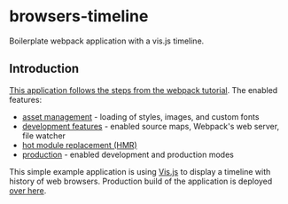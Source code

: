 browsers-timeline
========================

Boilerplate webpack application with a vis.js timeline.

Introduction
----------------

[This application follows the steps from the webpack tutorial](https://webpack.js.org/guides/getting-started). The enabled features:

* [asset management](https://webpack.js.org/guides/asset-management) - loading of styles, images, and custom fonts
* [development features](https://webpack.js.org/guides/development) - enabled source maps, Webpack's web server, file watcher
* [hot module replacement (HMR)](https://webpack.js.org/guides/hot-module-replacement)
* [production](https://webpack.js.org/guides/production) - enabled development and production modes

This simple example application is using [Vis.js](https://github.com/almende/vis) to display a timeline with history of web browsers. Production build of the application is deployed [over here](https://ow.cx/static/browsers-timeline/timeline-app.html).